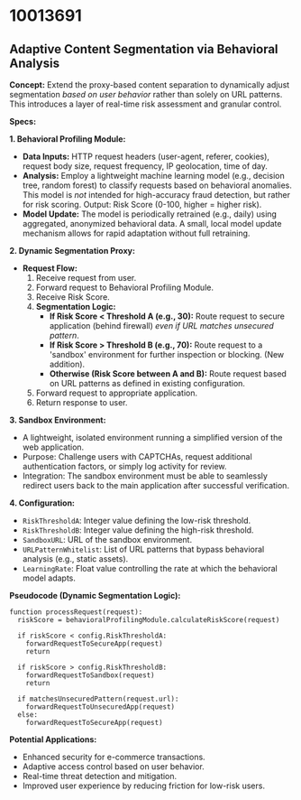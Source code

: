 # 10013691

## Adaptive Content Segmentation via Behavioral Analysis

**Concept:** Extend the proxy-based content separation to dynamically adjust segmentation *based on user behavior* rather than solely on URL patterns. This introduces a layer of real-time risk assessment and granular control.

**Specs:**

**1. Behavioral Profiling Module:**

*   **Data Inputs:**  HTTP request headers (user-agent, referer, cookies), request body size, request frequency, IP geolocation, time of day.
*   **Analysis:** Employ a lightweight machine learning model (e.g., decision tree, random forest) to classify requests based on behavioral anomalies. This model is *not* intended for high-accuracy fraud detection, but rather for risk scoring.  Output: Risk Score (0-100, higher = higher risk).
*   **Model Update:** The model is periodically retrained (e.g., daily) using aggregated, anonymized behavioral data.  A small, local model update mechanism allows for rapid adaptation without full retraining.

**2. Dynamic Segmentation Proxy:**

*   **Request Flow:**
    1.  Receive request from user.
    2.  Forward request to Behavioral Profiling Module.
    3.  Receive Risk Score.
    4.  **Segmentation Logic:**
        *   **If Risk Score < Threshold A (e.g., 30):** Route request to secure application (behind firewall) *even if URL matches unsecured pattern*.
        *   **If Risk Score > Threshold B (e.g., 70):** Route request to a 'sandbox' environment for further inspection or blocking. (New addition).
        *   **Otherwise (Risk Score between A and B):** Route request based on URL patterns as defined in existing configuration.
    5.  Forward request to appropriate application.
    6.  Return response to user.

**3. Sandbox Environment:**

*   A lightweight, isolated environment running a simplified version of the web application.
*   Purpose:  Challenge users with CAPTCHAs, request additional authentication factors, or simply log activity for review.
*   Integration: The sandbox environment must be able to seamlessly redirect users back to the main application after successful verification.

**4. Configuration:**

*   `RiskThresholdA`: Integer value defining the low-risk threshold.
*   `RiskThresholdB`: Integer value defining the high-risk threshold.
*   `SandboxURL`: URL of the sandbox environment.
*   `URLPatternWhitelist`: List of URL patterns that bypass behavioral analysis (e.g., static assets).
*   `LearningRate`: Float value controlling the rate at which the behavioral model adapts.

**Pseudocode (Dynamic Segmentation Logic):**

```
function processRequest(request):
  riskScore = behavioralProfilingModule.calculateRiskScore(request)

  if riskScore < config.RiskThresholdA:
    forwardRequestToSecureApp(request)
    return
  
  if riskScore > config.RiskThresholdB:
    forwardRequestToSandbox(request)
    return

  if matchesUnsecuredPattern(request.url):
    forwardRequestToUnsecuredApp(request)
  else:
    forwardRequestToSecureApp(request)
```

**Potential Applications:**

*   Enhanced security for e-commerce transactions.
*   Adaptive access control based on user behavior.
*   Real-time threat detection and mitigation.
*   Improved user experience by reducing friction for low-risk users.